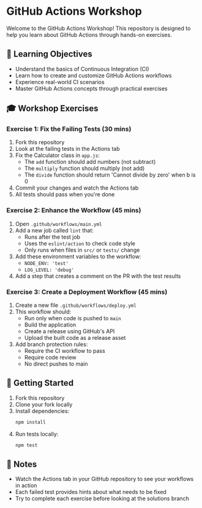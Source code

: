 # GitHub Actions Workshop

Welcome to the GitHub Actions Workshop! This repository is designed to help you learn about GitHub Actions through hands-on exercises.

## 🎯 Learning Objectives

- Understand the basics of Continuous Integration (CI)
- Learn how to create and customize GitHub Actions workflows
- Experience real-world CI scenarios
- Master GitHub Actions concepts through practical exercises

## 🎓 Workshop Exercises

### Exercise 1: Fix the Failing Tests (30 mins)
1. Fork this repository
2. Look at the failing tests in the Actions tab
3. Fix the Calculator class in `app.js`:
   - The `add` function should add numbers (not subtract)
   - The `multiply` function should multiply (not add)
   - The `divide` function should return 'Cannot divide by zero' when b is 0
4. Commit your changes and watch the Actions tab
5. All tests should pass when you're done

### Exercise 2: Enhance the Workflow (45 mins)
1. Open `.github/workflows/main.yml`
2. Add a new job called `lint` that:
   - Runs after the test job
   - Uses the `eslint/action` to check code style
   - Only runs when files in `src/` or `tests/` change
3. Add these environment variables to the workflow:
   - `NODE_ENV: 'test'`
   - `LOG_LEVEL: 'debug'`
4. Add a step that creates a comment on the PR with the test results

### Exercise 3: Create a Deployment Workflow (45 mins)
1. Create a new file `.github/workflows/deploy.yml`
2. This workflow should:
   - Run only when code is pushed to `main`
   - Build the application
   - Create a release using GitHub's API
   - Upload the built code as a release asset
3. Add branch protection rules:
   - Require the CI workflow to pass
   - Require code review
   - No direct pushes to main

## 🚀 Getting Started

1. Fork this repository
2. Clone your fork locally
3. Install dependencies:
   ```bash
   npm install
   ```
4. Run tests locally:
   ```bash
   npm test
   ```

## 📝 Notes

- Watch the Actions tab in your GitHub repository to see your workflows in action
- Each failed test provides hints about what needs to be fixed
- Try to complete each exercise before looking at the solutions branch




